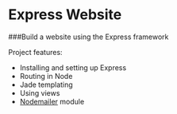 # Express Website

###Build a website using the Express framework

Project features:

* Installing and setting up Express
* Routing in Node
* Jade templating
* Using views
* [Nodemailer](https://github.com/andris9/Nodemailer) module